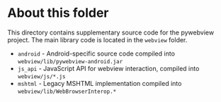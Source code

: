 # About this folder

This directory contains supplementary source code for the pywebview project. The main library code is located in the `webview` folder.

- `android` - Android-specific source code compiled into `webview/lib/pywebview-android.jar`
- `js_api` - JavaScript API for webview interaction, compiled into `webview/js/*.js`
- `mshtml` - Legacy MSHTML implementation compiled into `webview/lib/WebBrowserInterop.*`

